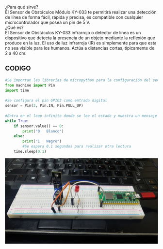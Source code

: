 ¿Para qué sirve?
<br>
El Sensor de Obstáculos Módulo KY-033 te permitirá realizar una detección de línea de forma fácil, rápida y precisa, es compatible con cualquier microcontrolador que posea un pin de 5 V.
<br>
¿Qué es?
<br>
El Sensor de Obstáculos KY-033 infrarrojo o detector de línea es un dispositivo que detecta la presencia de un objeto mediante la reflexión que produce en la luz. El uso de luz infrarroja (IR) es simplemente para que esta no sea visible para los humanos. Actúa a distancias cortas, típicamente de 2 a 40 cm.


## CODIGO
```python
#Se importan las librerías de micropython para la configuración del sensor.
from machine import Pin
import time

#Se configura el pin GPIO3 como entrada digital
sensor = Pin(3, Pin.IN, Pin.PULL_UP)

#Entra en el loop infinito donde se lee el estado y muestra un mensaje en consola dependiendo el valor obtenido
while True:
    if sensor.value() == 0:
        print("0   Blanco")
    else:
        print("1   Negro")
        #Se espera 0.1 segundos para realizar otra lectura
    time.sleep(0.1)
```

![imagen](Imagenes/Circuito1.jpg)
